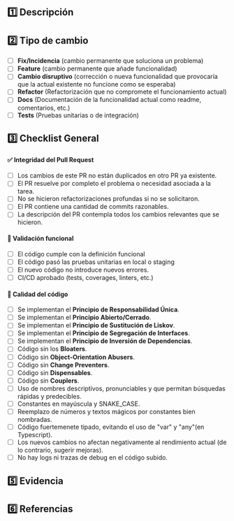 ## 1️⃣ Descripción

<!-- ¿Qué se necesita y por qué? Describa con detalle los cambios que se hicieron. Si es necesario agregue comentarios, notas, etc.  -->

## 2️⃣ Tipo de cambio

<!-- Marca con "[X]" lo que creas relevante, y el resto bórralo -->

- [ ] **Fix/Incidencia** (cambio permanente que soluciona un problema)
- [ ] **Feature** (cambio permanente que añade funcionalidad)
- [ ] **Cambio disruptivo** (corrección o nueva funcionalidad que provocaría que la actual existente no funcione como se esperaba)
- [ ] **Refactor** (Refactorización que no compromete el funcionamiento actual)
- [ ] **Docs** (Documentación de la funcionalidad actual como readme, comentarios, etc.)
- [ ] **Tests** (Pruebas unitarias o de integración)

## 3️⃣ Checklist General

#### ✅ Integridad del Pull Request
- [ ] Los cambios de este PR no están duplicados en otro PR ya existente.
- [ ] El PR resuelve por completo el problema o necesidad asociada a la tarea.
- [ ] No se hicieron refactorizaciones profundas si no se solicitaron.
- [ ] El PR contiene una cantidad de commits razonables.
- [ ] La descripción del PR contempla todos los cambios relevantes que se hicieron.

#### 🧪 Validación funcional
- [ ] El código cumple con la definición funcional
- [ ] El código pasó las pruebas unitarias en local o staging
- [ ] El nuevo código no introduce nuevos errores.
- [ ] CI/CD aprobado (tests, coverages, linters, etc.)

#### 📐 Calidad del código
- [ ] Se implementan el **Principio de Responsabilidad Única**.
- [ ] Se implementan el **Principio Abierto/Cerrado**.
- [ ] Se implementan el **Principio de Sustitución de Liskov**.
- [ ] Se implementan el **Principio de Segregación de Interfaces**.
- [ ] Se implementan el **Principio de Inversión de Dependencias**.
- [ ] Código sin los **Bloaters**.
- [ ] Código sin **Object-Orientation Abusers**.
- [ ] Código sin **Change Preventers**.
- [ ] Código sin **Dispensables**.
- [ ] Código sin **Couplers**.
- [ ] Uso de nombres descriptivos, pronunciables y que permitan búsquedas rápidas y predecibles.
- [ ] Constantes en mayúscula y SNAKE_CASE.
- [ ] Reemplazo de números y textos mágicos por constantes bien nombradas.
- [ ] Código fuertemenete tipado, evitando el uso de "var" y "any"(en Typescript).
- [ ] Los nuevos cambios no afectan negativamente al rendimiento actual (de lo contrario, sugerir mejoras).
- [ ] No hay logs ni trazas de debug en el código subido.

## 5️⃣ Evidencia

<!-- Subir capturas de pantalla, logs de ejecución exitosa, resultados de pruebas manuales o automáticas -->

## 6️⃣ Referencias

<!-- Link de la historia de usuario o tarea relacionada -->
